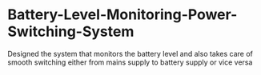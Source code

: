 # Battery-Level-Monitoring-Power-Switching-System
Designed the system that monitors the battery level and also takes care of smooth switching either from mains supply to battery supply or vice versa

